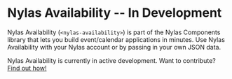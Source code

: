 # Nylas Availability -- In Development

Nylas Availability (`<nylas-availability>`) is part of the Nylas Components library that lets you build event/calendar applications in minutes. Use Nylas Availability with your Nylas account or by passing in your own JSON data.

Nylas Availability is currently in active development. Want to contribute? [Find out how!](../../CONTRIBUTE.md)

